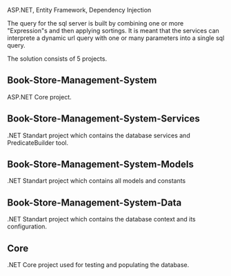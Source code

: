 ASP.NET, Entity Framework, Dependency Injection

The query for the sql server is built by combining one or more "Expression"s and then applying sortings.
It is meant that the services can interprete a dynamic url query with one or many parameters into a single sql query.

The solution consists of 5 projects.

## Book-Store-Management-System
ASP.NET Core project.

## Book-Store-Management-System-Services
.NET Standart project which contains the database services and PredicateBuilder tool.

## Book-Store-Management-System-Models
.NET Standart project which contains all models and constants

## Book-Store-Management-System-Data
.NET Standart project which contains the database context and its configuration.

## Core
.NET Core project used for testing and populating the database.
